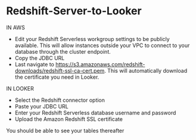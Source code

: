 # Redshift-Server-to-Looker

IN AWS
- Edit your Redshift Serverless workgroup settings to be publicly available. This will allow instances outside your VPC to connect to your database through the cluster endpoint.
- Copy the JDBC URL
- Last navigate to https://s3.amazonaws.com/redshift-downloads/redshift-ssl-ca-cert.pem. This will automatically download the certificate you need in Looker. 

IN LOOKER
- Select the Redshift connector option
- Paste your JDBC URL
- Enter your Redshift Serverless database username and password
- Upload the Amazon Redshift SSL certificate

You should be able to see your tables thereafter
